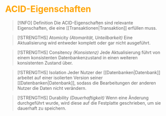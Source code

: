 # <font color = "orange">ACID-Eigenschaften</font>
>[!INFO] Definition
>Die ACID-Eigenschaften sind relevante Eigenschaften, die eine [[Transaktionen|Transaktion]] erfüllen muss.

>[!STRENGTHS] Atomicity
>*(Atomarität, Unteilbarkeit)*
>Eine Aktualisierung wird entweder komplett oder gar nicht ausgeführt.

>[!STRENGTHS] Consitency
>*(Konsistenz)*
>Jede Aktualisierung führt von einem konsistenten Datenbankenzustand in einen weiteren konsistenten Zustand über.

>[!STRENGTHS] Isolation
>Jeder Nutzer der [[Datenbanken|Datenbank]] arbeitet auf einer isolierten Version seiner [[Datenbanken|Datenbank]], sodass die Bearbeitungen der anderen Nutzer die Daten nicht verändern.

>[!STRENGTHS] Durability
>*(Dauerhaftigkeit)*
>Wenn eine Änderung durchgeführt wurde, wird diese auf die Festplatte geschrieben, um sie dauerhaft zu speichern.

